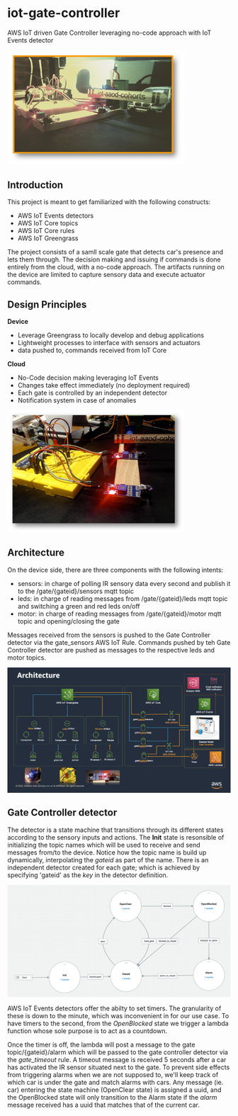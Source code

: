 # iot-gate-controller
AWS IoT driven Gate Controller leveraging no-code approach with IoT Events detector

<img src="https://github.com/jorporta/iot-gate-controller/blob/main/images/intro.png" width="400" />

## Introduction

This project is meant to get familiarized with the following constructs:
- AWS IoT Events detectors
- AWS IoT Core topics
- AWS IoT Core rules
- AWS IoT Greengrass

The project consists of a samll scale gate that detects car's presence and lets them through.
The decision making and issuing if commands is done entirely from the cloud, with a no-code approach.
The artifacts running on the device are limited to capture sensory data and execute actuator commands.

## Design Principles

**Device**
- Leverage Greengrass to locally develop and debug applications
- Lightweight processes to interface with sensors and actuators
- data pushed to, commands received from IoT Core

**Cloud**
- No-Code decision making leveraging IoT Events
- Changes take effect immediately (no deployment required)
- Each gate is controlled by an independent detector
- Notification system in case of anomalies

<img src="https://github.com/jorporta/iot-gate-controller/blob/main/images/gate.png" width="400" />

## Architecture

On the device side, there are three components with the following intents:
- sensors: in charge of polling IR sensory data every second and publish it to the /gate/{gateid}/sensors mqtt topic
- leds: in charge of reading messages from /gate/{gateid}/leds mqtt topic and switching a green and red leds on/off
- motor: in charge of reading messages from /gate/{gateid}/motor mqtt topic and opening/closing the gate

Messages received from the sensors is pushed to the Gate Controller detector via the gate_sensors AWS IoT Rule.
Commands pushed by teh Gate Controller detector are pushed as messages to the respective leds and motor topics.

<img src="https://github.com/jorporta/iot-gate-controller/blob/main/images/arch.png" width="800" />

## Gate Controller detector

The detector is a state machine that transitions through its different states according to the sensory inputs and actions.
The **Init** state is resonsible of initializing the topic names which will be used to receive and send messages from/to the device.
Notice how the topic name is build up dynamically, interpolating the _gateid_ as part of the name. 
There is an independent detector created for each gate; which is achieved by specifying 'gateid' as the *key* in the detector definition.

<img src="https://github.com/jorporta/iot-gate-controller/blob/main/images/detector.png" width="800" />

AWS IoT Events detectors offer the abilty to set timers. The granularity of these is down to the minute, which was inconvenient in for our use case.
To have timers to the second, from the _OpenBlocked_ state we trigger a lambda function whose sole purpose is to act as a countdown.

Once the timer is off, the lambda will post a message to the gate topic/{gateid}/alarm which will be passed to the gate controller detector via the _gate_timeout_ rule.
A timeout message is received 5 seconds after a car has activated the IR sensor situated next to the gate.
To prevent side effects from triggering alarms when we are not supposed to, we'll keep track of which car is under the gate and match alarms with cars.
Any message (ie. car) entering the state machine (OpenClear state) is assigned a uuid, and the OpenBlocked state will only transition to the Alarm state if the _alarm_ message received has a uuid that matches that of the current car.
